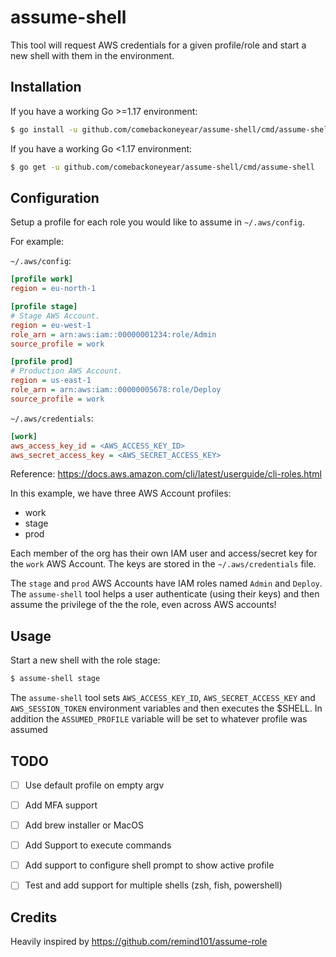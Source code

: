 # assume-shell
This tool will request AWS credentials for a given profile/role and start a new shell with them in the environment.

## Installation

If you have a working Go >=1.17 environment:

```bash
$ go install -u github.com/comebackoneyear/assume-shell/cmd/assume-shell@latest
```

If you have a working Go <1.17 environment:

```bash
$ go get -u github.com/comebackoneyear/assume-shell/cmd/assume-shell
```
## Configuration

Setup a profile for each role you would like to assume in `~/.aws/config`.

For example:

`~/.aws/config`:

```ini
[profile work]
region = eu-north-1

[profile stage]
# Stage AWS Account.
region = eu-west-1
role_arn = arn:aws:iam::00000001234:role/Admin
source_profile = work

[profile prod]
# Production AWS Account.
region = us-east-1
role_arn = arn:aws:iam::00000005678:role/Deploy
source_profile = work
```

`~/.aws/credentials`:

```ini
[work]
aws_access_key_id = <AWS_ACCESS_KEY_ID>
aws_secret_access_key = <AWS_SECRET_ACCESS_KEY>
```

Reference: https://docs.aws.amazon.com/cli/latest/userguide/cli-roles.html

In this example, we have three AWS Account profiles:

 * work
 * stage
 * prod

Each member of the org has their own IAM user and access/secret key for the `work` AWS Account.
The keys are stored in the `~/.aws/credentials` file.

The `stage` and `prod` AWS Accounts have IAM roles named `Admin` and `Deploy`.
The `assume-shell` tool helps a user authenticate (using their keys) and then assume the privilege of the the role, even across AWS accounts!

## Usage

Start a new shell with the role stage:

```bash
$ assume-shell stage
```

The `assume-shell` tool sets `AWS_ACCESS_KEY_ID`, `AWS_SECRET_ACCESS_KEY` and `AWS_SESSION_TOKEN` environment variables and then executes the $SHELL. In addition the `ASSUMED_PROFILE` variable will be set to whatever profile was assumed

## TODO

* [ ] Use default profile on empty argv
* [ ] Add MFA support
* [ ] Add brew installer or MacOS
* [ ] Add Support to execute commands
* [ ] Add support to configure shell prompt to show active profile
* [ ] Test and add support for multiple shells (zsh, fish, powershell)


## Credits
Heavily inspired by https://github.com/remind101/assume-role

